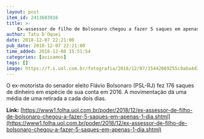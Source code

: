 ```yaml
---
layout: post
item_id: 2413603916
title: >-
    Ex-assessor de filho de Bolsonaro chegou a fazer 5 saques em apenas 1 dia
author: Tatu D'Oquei
date: 2018-12-07 22:21:00
pub_date: 2018-12-07 22:21:00
time_added: 2018-12-08 15:51:54
categories: [avisamos]
tags: []
image: https://f.i.uol.com.br/fotografia/2018/12/07/15442069255c0aba4d215a6_1544206925_3x2_md.jpg
---
```


O ex-motorista do senador eleito Flávio Bolsonaro (PSL-RJ) fez 176 saques de dinheiro em espécie de sua conta em 2016. A movimentação dá uma média de uma retirada a cada dois dias.

**Link:** [https://www1.folha.uol.com.br/poder/2018/12/ex-assessor-de-filho-de-bolsonaro-chegou-a-fazer-5-saques-em-apenas-1-dia.shtml](https://www1.folha.uol.com.br/poder/2018/12/ex-assessor-de-filho-de-bolsonaro-chegou-a-fazer-5-saques-em-apenas-1-dia.shtml)

